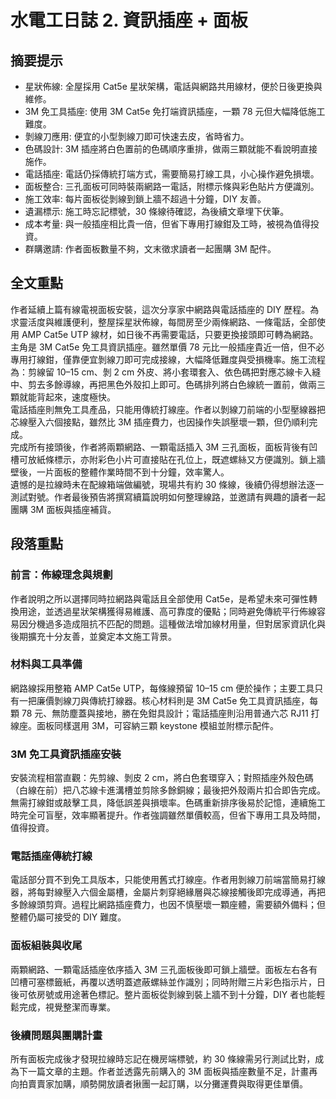 # 水電工日誌 2. 資訊插座 + 面板

## 摘要提示
- 星狀佈線: 全屋採用 Cat5e 星狀架構，電話與網路共用線材，便於日後更換與維修。  
- 3M 免工具插座: 使用 3M Cat5e 免打端資訊插座，一顆 78 元但大幅降低施工難度。  
- 剝線刀應用: 便宜的小型剝線刀即可快速去皮，省時省力。  
- 色碼設計: 3M 插座將白色置前的色碼順序重排，做兩三顆就能不看說明直接施作。  
- 電話插座: 電話仍採傳統打端方式，需要簡易打線工具，小心操作避免損壞。  
- 面板整合: 三孔面板可同時裝兩網路一電話，附標示條與彩色貼片方便識別。  
- 施工效率: 每片面板從剝線到鎖上牆不超過十分鐘，DIY 友善。  
- 遺漏標示: 施工時忘記標號，30 條線待確認，為後續文章埋下伏筆。  
- 成本考量: 與一般插座相比貴一倍，但省下專用打線鉗及工時，被視為值得投資。  
- 群購邀請: 作者面板數量不夠，文末徵求讀者一起團購 3M 配件。  

## 全文重點
作者延續上篇有線電視面板安裝，這次分享家中網路與電話插座的 DIY 歷程。為求靈活度與維護便利，整屋採星狀佈線，每間房至少兩條網路、一條電話，全部使用 AMP Cat5e UTP 線材，如日後不再需要電話，只要更換接頭即可轉為網路。  
主角是 3M Cat5e 免工具資訊插座。雖然單價 78 元比一般插座貴近一倍，但不必專用打線鉗，僅靠便宜剝線刀即可完成接線，大幅降低難度與受損機率。施工流程為：剪線留 10–15 cm、剝 2 cm 外皮、將小套環套入、依色碼把對應芯線卡入縫中、剪去多餘導線，再把黑色外殼扣上即可。色碼排列將白色線統一置前，做兩三顆就能背起來，速度極快。  
電話插座則無免工具產品，只能用傳統打線座。作者以剝線刀前端的小型壓線器把芯線壓入六個接點，雖然比 3M 插座費力，也因操作失誤壓壞一顆，但仍順利完成。  
完成所有接頭後，作者將兩顆網路、一顆電話插入 3M 三孔面板，面板背後有凹槽可放紙條標示，亦附彩色小片可直接貼在孔位上，既遮螺絲又方便識別。鎖上牆壁後，一片面板的整體作業時間不到十分鐘，效率驚人。  
遺憾的是拉線時未在配線箱端做編號，現場共有約 30 條線，後續仍得想辦法逐一測試對號。作者最後預告將撰寫續篇說明如何整理線路，並邀請有興趣的讀者一起團購 3M 面板與插座補貨。

## 段落重點
### 前言：佈線理念與規劃
作者說明之所以選擇同時拉網路與電話且全部使用 Cat5e，是希望未來可彈性轉換用途，並透過星狀架構獲得易維護、高可靠度的優點；同時避免傳統平行佈線容易因分機過多造成阻抗不匹配的問題。這種做法增加線材用量，但對居家資訊化與後期擴充十分友善，並奠定本文施工背景。  

### 材料與工具準備
網路線採用整箱 AMP Cat5e UTP，每條線預留 10–15 cm 便於操作；主要工具只有一把廉價剝線刀與傳統打線器。核心材料則是 3M Cat5e 免工具資訊插座，每顆 78 元、無防塵蓋與接地，勝在免鉗具設計；電話插座則沿用普通六芯 RJ11 打線座。面板同樣選用 3M，可容納三顆 keystone 模組並附標示配件。  

### 3M 免工具資訊插座安裝
安裝流程相當直觀：先剪線、剝皮 2 cm，將白色套環穿入；對照插座外殼色碼（白線在前）把八芯線卡進溝槽並剪除多餘銅線；最後把外殼兩片扣合即告完成。無需打線鉗或敲擊工具，降低誤差與損壞率。色碼重新排序後易於記憶，連續施工時完全可盲壓，效率顯著提升。作者強調雖然單價較高，但省下專用工具及時間，值得投資。  

### 電話插座傳統打線
電話部分買不到免工具版本，只能使用舊式打線座。作者用剝線刀前端當簡易打線器，將每對線壓入六個金屬槽，金屬片刺穿絕緣層與芯線接觸後即完成導通，再把多餘線頭剪齊。過程比網路插座費力，也因不慎壓壞一顆座體，需要額外備料；但整體仍屬可接受的 DIY 難度。  

### 面板組裝與收尾
兩顆網路、一顆電話插座依序插入 3M 三孔面板後即可鎖上牆壁。面板左右各有凹槽可塞標籤紙，再覆以透明蓋遮蔽螺絲並作識別；同時附贈三片彩色指示片，日後可依房號或用途著色標記。整片面板從剝線到裝上牆不到十分鐘，DIY 者也能輕鬆完成，視覺整潔而專業。  

### 後續問題與團購計畫
所有面板完成後才發現拉線時忘記在機房端標號，約 30 條線需另行測試比對，成為下一篇文章的主題。作者並透露先前購入的 3M 面板與插座數量不足，計畫再向拍賣賣家加購，順勢開放讀者揪團一起訂購，以分攤運費與取得更佳單價。  

